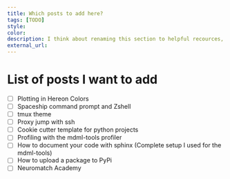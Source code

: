 ```yaml
---
title: Which posts to add here?
tags: [TODO]
style: 
color: 
description: I think about renaming this section to helpful recources, where I add all kind of stuff that I use.
external_url:
---
```


# List of posts I want to add

- [ ] Plotting in Hereon Colors
- [ ] Spaceship command prompt and Zshell
- [ ] tmux theme
- [ ] Proxy jump with ssh
- [ ] Cookie cutter template for python projects
- [ ] Profiling with the mdml-tools profiler
- [ ] How to document your code with sphinx (Complete setup I used for the mdml-tools)
- [ ] How to upload a package to PyPi
- [ ] Neuromatch Academy
